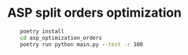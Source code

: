 # ASP split orders optimization

```cmd
    poetry install
    cd asp_optimization_orders
    poetry run python main.py --test -r 100
```
